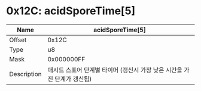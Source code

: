 # 0x12C: acidSporeTime[5]

| Name | acidSporeTime[5] |
| ----| ------------ |
| Offset | 0x12C |
| Type | u8 |
| Mask | 0x000000FF |
| Description | 애시드 스포어 단계별 타이머 (갱신시 가장 낮은 시간을 가진 단계가 갱신됨) |<br>

